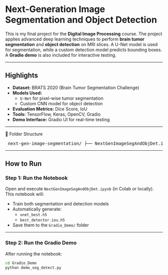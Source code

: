 # Next-Generation Image Segmentation and Object Detection

This is my final project for the **Digital Image Processing** course. The project applies advanced deep learning techniques to perform **brain tumor segmentation** and **object detection** on MRI slices. A U-Net model is used for segmentation, while a custom detection model predicts bounding boxes. A **Gradio demo** is also included for interactive testing.

---

## Highlights

- **Dataset:** BRATS 2020 (Brain Tumor Segmentation Challenge)  
- **Models Used:**
  - `U-Net` for pixel-wise tumor segmentation
  - Custom CNN model for object detection
- **Evaluation Metrics:** Dice Score, IoU
- **Tools:** TensorFlow, Keras, OpenCV, Gradio
- **Demo Interface:** Gradio UI for real-time testing

---
📂 Folder Structure
<pre> next-gen-image-segmentation/ ├── NextGenImageSegAndObjDet.ipynb ├── Gradio_Demo/ │ ├── demo_seg_detect.py │ ├── volume_9_slice_66.h5 │ ├── volume_211_slice_51.h5 │ ├── volume_340_slice_78.h5 │ ├── unet_best.h5 │ └── best_detector.iou.h5 ├── README.md </pre>
---

## How to Run

### Step 1: Run the Notebook

Open and execute `NextGenImageSegAndObjDet.ipynb` (in Colab or locally).  
This notebook will:
- Train both segmentation and detection models
- Automatically generate:
  - `unet_best.h5`
  - `best_detector.iou.h5`
- Save them to the `Gradio_Demo/` folder

---

### Step 2: Run the Gradio Demo

After running the notebook:

```bash
cd Gradio_Demo
python demo_seg_detect.py
